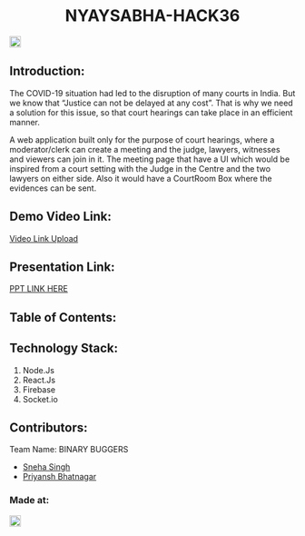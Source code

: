 <h1 align="center">NYAYSABHA-HACK36</h1>
<p align="center">
</p>

<a href="https://hack36.com"> <img src="http://bit.ly/BuiltAtHack36" height=20px> </a>


## Introduction:
The COVID-19 situation had led to the disruption of many courts in India. But we know that “Justice can not be delayed at any cost”. That is why we need a solution for this issue, so that court hearings can take place in an efficient manner.

  A web application built only for the purpose of court hearings, where a moderator/clerk can create a meeting and the judge, lawyers, witnesses and viewers can join in it.
The meeting page that have a UI which would be inspired from a court setting with the Judge in the Centre and the two lawyers on either side. Also it would have a CourtRoom Box where the evidences can be sent.

  
## Demo Video Link:
  <a href="https://drive.google.com/file/d/1oqcGNd86OD7yRWCPed_-FvbpCP8kt6H9/view?usp=sharing">Video Link Upload</a>
  
## Presentation Link:
  <a href="https://docs.google.com/presentation/d/1Ut7zlPXwfDZU_SxOoB3uv_qUMdxwBEWTiobhsY8V-HI/edit#slide=id.g4e6ad56636_0_10">PPT LINK HERE </a>
  
  
## Table of Contents:

## Technology Stack:
  1) Node.Js
  2) React.Js
  3) Firebase
  4) Socket.io
  

## Contributors:

Team Name: BINARY BUGGERS

* [Sneha Singh](https://github.com/Sneha0607)
* [Priyansh Bhatnagar](https://github.com/PriyanshX1902)


### Made at:
<a href="https://hack36.com"> <img src="http://bit.ly/BuiltAtHack36" height=20px> </a>
